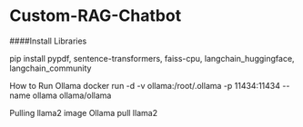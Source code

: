 # Custom-RAG-Chatbot

####Install Libraries


pip install pypdf, sentence-transformers, faiss-cpu, langchain_huggingface, langchain_community

How to Run Ollama
docker run -d -v ollama:/root/.ollama -p 11434:11434 --name ollama ollama/ollama

Pulling llama2 image
Ollama pull llama2

